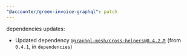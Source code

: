 ```yaml
---
"@accounter/green-invoice-graphql": patch
---
```

dependencies updates:
  - Updated dependency [`@graphql-mesh/cross-helpers@0.4.2` ↗︎](https://www.npmjs.com/package/@graphql-mesh/cross-helpers/v/0.4.2) (from `0.4.1`, in `dependencies`)
